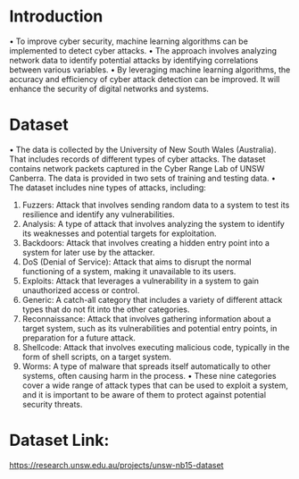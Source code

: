 
# Introduction
•	To improve cyber security, machine learning algorithms can be implemented to detect cyber attacks.
•	The approach involves analyzing network data to identify potential attacks by identifying correlations between various variables. 
•	By leveraging machine learning algorithms, the accuracy and efficiency of cyber attack detection can be improved. It will enhance the security of digital networks and systems.

# Dataset
•	The data is collected by the University of New South Wales (Australia). That includes records of different types of cyber attacks. The dataset contains network packets captured in the Cyber Range Lab of UNSW Canberra. The data is provided in two sets of training and testing data.
•	The dataset includes nine types of attacks, including:
1.	Fuzzers: Attack that involves sending random data to a system to test its resilience and identify any vulnerabilities.
2.	Analysis: A type of attack that involves analyzing the system to identify its weaknesses and potential targets for exploitation.
3.	Backdoors: Attack that involves creating a hidden entry point into a system for later use by the attacker.
4.	DoS (Denial of Service): Attack that aims to disrupt the normal functioning of a system, making it unavailable to its users.
5.	Exploits: Attack that leverages a vulnerability in a system to gain unauthorized access or control.
6.	Generic: A catch-all category that includes a variety of different attack types that do not fit into the other categories.
7.	Reconnaissance: Attack that involves gathering information about a target system, such as its vulnerabilities and potential entry points, in preparation for a future attack.
8.	Shellcode: Attack that involves executing malicious code, typically in the form of shell scripts, on a target system.
9.	Worms: A type of malware that spreads itself automatically to other systems, often causing harm in the process.
•	These nine categories cover a wide range of attack types that can be used to exploit a system, and it is important to be aware of them to protect against potential security threats.

# Dataset Link:   
https://research.unsw.edu.au/projects/unsw-nb15-dataset
